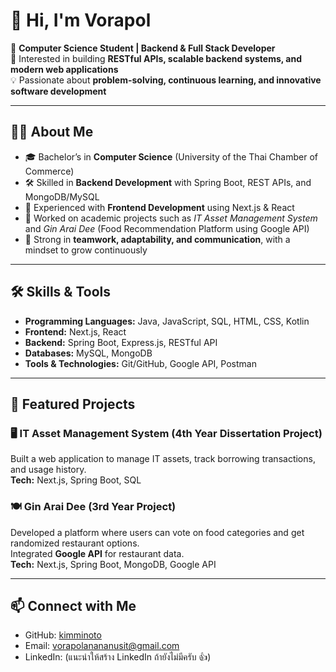 <h1>👋 Hi, I'm Vorapol</h1>

<p>
🚀 <strong>Computer Science Student | Backend & Full Stack Developer</strong><br>
📌 Interested in building <strong>RESTful APIs, scalable backend systems, and modern web applications</strong><br>
💡 Passionate about <strong>problem-solving, continuous learning, and innovative software development</strong>
</p>

<hr>

<h2>👨‍💻 About Me</h2>
<ul>
  <li>🎓 Bachelor’s in <strong>Computer Science</strong> (University of the Thai Chamber of Commerce)</li>
  <li>🛠️ Skilled in <strong>Backend Development</strong> with Spring Boot, REST APIs, and MongoDB/MySQL</li>
  <li>🌱 Experienced with <strong>Frontend Development</strong> using Next.js & React</li>
  <li>🔎 Worked on academic projects such as <em>IT Asset Management System</em> and <em>Gin Arai Dee</em> (Food Recommendation Platform using Google API)</li>
  <li>🤝 Strong in <strong>teamwork, adaptability, and communication</strong>, with a mindset to grow continuously</li>
</ul>

<hr>

<h2>🛠️ Skills & Tools</h2>
<ul>
  <li><strong>Programming Languages:</strong> Java, JavaScript, SQL, HTML, CSS, Kotlin</li>
  <li><strong>Frontend:</strong> Next.js, React</li>
  <li><strong>Backend:</strong> Spring Boot, Express.js, RESTful API</li>
  <li><strong>Databases:</strong> MySQL, MongoDB</li>
  <li><strong>Tools & Technologies:</strong> Git/GitHub, Google API, Postman</li>
</ul>

<hr>

<h2>📂 Featured Projects</h2>

<h3>🖥️ IT Asset Management System (4th Year Dissertation Project)</h3>
<p>
Built a web application to manage IT assets, track borrowing transactions, and usage history.<br>
<strong>Tech:</strong> Next.js, Spring Boot, SQL
</p>

<h3>🍽️ Gin Arai Dee (3rd Year Project)</h3>
  <p>
    Developed a platform where users can vote on food categories and get randomized restaurant options.<br>
    Integrated <strong>Google API</strong> for restaurant data.<br>
<strong>Tech:</strong> Next.js, Spring Boot, MongoDB, Google API
</p>

<hr>

<h2>📫 Connect with Me</h2>
<ul>
  <li>GitHub: <a href="https://github.com/kimminoto">kimminoto</a></li>
  <li>Email: <a href="mailto:vorapolanananusit@gmail.com">vorapolanananusit@gmail.com</a></li>
  <li>LinkedIn: (แนะนำให้สร้าง LinkedIn ถ้ายังไม่มีครับ 👍)</li>
</ul>
